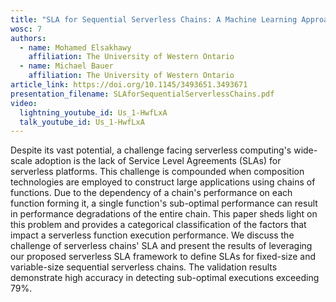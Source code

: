 ```yaml
---
title: "SLA for Sequential Serverless Chains: A Machine Learning Approach"
wosc: 7
authors:
  - name: Mohamed Elsakhawy
    affiliation: The University of Western Ontario
  - name: Michael Bauer
    affiliation: The University of Western Ontario
article_link: https://doi.org/10.1145/3493651.3493671
presentation_filename: SLAforSequentialServerlessChains.pdf
video:
  lightning_youtube_id: Us_1-HwfLxA
  talk_youtube_id: Us_1-HwfLxA
---
```


Despite its vast potential, a challenge facing serverless computing's wide-scale adoption is the lack of Service Level Agreements (SLAs) for serverless platforms. This challenge is compounded when composition technologies are employed to construct large applications using chains of functions. Due to the dependency of a chain's performance on each function forming it, a single function's sub-optimal performance can result in performance degradations of the entire chain. This paper sheds light on this problem and provides a categorical classification of the factors that impact a serverless function execution performance. We discuss the challenge of serverless chains' SLA and present the results of leveraging our proposed serverless SLA framework to define SLAs for fixed-size and variable-size sequential serverless chains. The validation results demonstrate high accuracy in detecting sub-optimal executions exceeding 79%.
